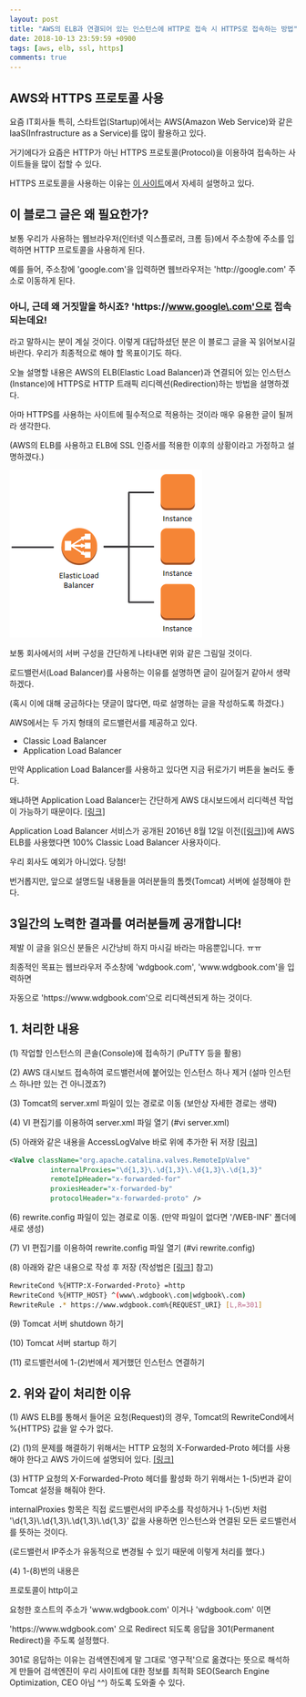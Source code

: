 ```yaml
---
layout: post
title: "AWS의 ELB과 연결되어 있는 인스턴스에 HTTP로 접속 시 HTTPS로 접속하는 방법"
date: 2018-10-13 23:59:59 +0900
tags: [aws, elb, ssl, https]
comments: true
---
```

## AWS와 HTTPS 프로토콜 사용
요즘 IT회사들 특히, 스타트업(Startup)에서는 AWS(Amazon Web Service)와 같은 IaaS(Infrastructure as a Service)를 많이 활용하고 있다.

거기에다가 요즘은 HTTP가 아닌 HTTPS 프로토콜(Protocol)을 이용하여 접속하는 사이트들을 많이 접할 수 있다.

HTTPS 프로토콜을 사용하는 이유는 [이 사이트](https://developers.google.com/web/fundamentals/security/encrypt-in-transit/why-https?hl=ko)에서 자세히 설명하고 있다.

## 이 블로그 글은 왜 필요한가?
보통 우리가 사용하는 웹브라우저(인터넷 익스플로러, 크롬 등)에서 주소창에 주소를 입력하면 HTTP 프로토콜을 사용하게 된다.

예를 들어, 주소창에 'google.com'을 입력하면 웹브라우저는 'http&#58;//google\.com' 주소로 이동하게 된다.

### 아니, 근데 왜 거짓말을 하시죠? 'https&#58;//www.google\.com'으로 접속되는데요!
라고 말하시는 분이 계실 것이다. 이렇게 대답하셨던 분은 이 블로그 글을 꼭 읽어보시길 바란다.
우리가 최종적으로 해야 할 목표이기도 하다.

오늘 설명할 내용은 AWS의 ELB(Elastic Load Balancer)과 연결되어 있는 인스턴스(Instance)에 HTTPS로 HTTP 트래픽 리디렉션(Redirection)하는 방법을 설명하겠다.

아마 HTTPS를 사용하는 사이트에 필수적으로 적용하는 것이라 매우 유용한 글이 될꺼라 생각한다.

(AWS의 ELB를 사용하고 ELB에 SSL 인증서를 적용한 이후의 상황이라고 가정하고 설명하겠다.)

![ELB](/files/redirect-http-https-elb-01.png)

보통 회사에서의 서버 구성을 간단하게 나타내면 위와 같은 그림일 것이다.

로드밸런서(Load Balancer)를 사용하는 이유를 설명하면 글이 길어질거 같아서 생략하겠다.

(혹시 이에 대해 궁금하다는 댓글이 많다면, 따로 설명하는 글을 작성하도록 하겠다.)

AWS에서는 두 가지 형태의 로드밸런서를 제공하고 있다.
- Classic Load Balancer
- Application Load Balancer

만약 Application Load Balancer를 사용하고 있다면 지금 뒤로가기 버튼을 눌러도 좋다.

왜냐하면 Application Load Balancer는 간단하게 AWS 대시보드에서 리디렉션 작업이 가능하기 때문이다. [[링크]](https://docs.aws.amazon.com/ko_kr/elasticloadbalancing/latest/application/load-balancer-listeners.html#redirect-actions)

Application Load Balancer 서비스가 공개된 2016년 8월 12일 이전([[링크]](https://aws.amazon.com/ko/blogs/korea/new-aws-application-load-balancer/))에 AWS ELB를 사용했다면 100% Classic Load Balancer 사용자이다.

우리 회사도 예외가 아니었다. 당첨!

번거롭지만, 앞으로 설명드릴 내용들을 여러분들의 톰켓(Tomcat) 서버에 설정해야 한다.

## 3일간의 노력한 결과를 여러분들께 공개합니다!
제발 이 글을 읽으신 분들은 시간낭비 하지 마시길 바라는 마음뿐입니다. ㅠㅠ

최종적인 목표는 웹브라우저 주소창에 'wdgbook\.com', 'www\.wdgbook\.com'을 입력하면

자동으로 'https&#58;//www\.wdgbook\.com'으로 리디렉션되게 하는 것이다.

## 1. 처리한 내용
(1) 작업할 인스턴스의 콘솔(Console)에 접속하기 (PuTTY 등을 활용)

(2) AWS 대시보드 접속하여 로드밸런서에 붙어있는 인스턴스 하나 제거 (설마 인스턴스 하나만 있는 건 아니겠죠?)

(3) Tomcat의 server.xml 파일이 있는 경로로 이동 (보안상 자세한 경로는 생략)

(4) VI 편집기를 이용하여 server.xml 파일 열기 (#vi server.xml)

(5) 아래와 같은 내용을 AccessLogValve 바로 위에 추가한 뒤 저장 [[링크]](https://stackoverflow.com/questions/5741210/handling-x-forwarded-proto-in-java-apache-tomcat)

```xml
<Valve className="org.apache.catalina.valves.RemoteIpValve"
          internalProxies="\d{1,3}\.\d{1,3}\.\d{1,3}\.\d{1,3}"
          remoteIpHeader="x-forwarded-for"
          proxiesHeader="x-forwarded-by"
          protocolHeader="x-forwarded-proto" />
```

(6) rewrite.config 파일이 있는 경로로 이동. (만약 파일이 없다면 '/WEB-INF' 폴더에 새로 생성)

(7) VI 편집기를 이용하여 rewrite.config 파일 열기 (#vi rewrite.config)

(8) 아래와 같은 내용으로 작성 후 저장 (작성법은 [[링크]](https://tomcat.apache.org/tomcat-9.0-doc/rewrite.html) 참고)

```sh
RewriteCond %{HTTP:X-Forwarded-Proto} =http
RewriteCond %{HTTP_HOST} ^(www\.wdgbook\.com|wdgbook\.com)
RewriteRule .* https://www.wdgbook.com%{REQUEST_URI} [L,R=301]
```
(9) Tomcat 서버 shutdown 하기

(10) Tomcat 서버 startup 하기

(11) 로드밸런서에 1-(2)번에서 제거했던 인스턴스 연결하기

## 2. 위와 같이 처리한 이유
(1) AWS ELB를 통해서 들어온 요청(Request)의 경우, Tomcat의 RewriteCond에서 %{HTTPS} 값을 알 수가 없다.

(2) (1)의 문제를 해결하기 위해서는 HTTP 요청의 X-Forwarded-Proto 헤더를 사용해야 한다고 AWS 가이드에 설명되어 있다. [[링크]](https://aws.amazon.com/ko/premiumsupport/knowledge-center/redirect-http-https-elb/)

(3) HTTP 요청의 X-Forwarded-Proto 헤더를 활성화 하기 위해서는 1-(5)번과 같이 Tomcat 설정을 해줘야 한다.

internalProxies 항목은 직접 로드밸런서의 IP주소를 작성하거나 1-(5)번 처럼 '\d{1,3}\\.\d{1,3}\\.\d{1,3}\\.\d{1,3}' 값을 사용하면 인스턴스와 연결된 모든 로드밸런서를 뜻하는 것이다. 

(로드밸런서 IP주소가 유동적으로 변경될 수 있기 때문에 이렇게 처리를 했다.)

(4) 1-(8)번의 내용은

프로토콜이 http이고

요청한 호스트의 주소가 'www\.wdgbook\.com' 이거나 'wdgbook\.com' 이면

'https&#58;//www\.wdgbook\.com' 으로 Redirect 되도록 응답을 301(Permanent Redirect)을 주도록 설정했다.

301로 응답하는 이유는 검색엔진에게 말 그대로 '영구적'으로 옮겼다는 뜻으로 해석하게 만들어 검색엔진이 우리 사이트에 대한 정보를 최적화 SEO(Search Engine Optimization, CEO 아님 ^^) 하도록 도와줄 수 있다.